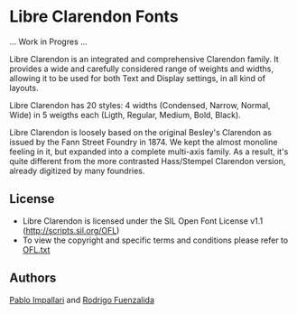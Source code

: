 Libre Clarendon Fonts
======================

... Work in Progres ...

Libre Clarendon is an integrated and comprehensive Clarendon family. It provides a wide and carefully considered range of weights and widths, allowing it to be used for both Text and Display settings, in all kind of layouts.

Libre Clarendon has 20 styles: 4 widths (Condensed, Narrow, Normal, Wide) in 5 weigths each (Ligth, Regular, Medium, Bold, Black).

Libre Clarendon is loosely based on the original Besley's Clarendon as issued by the Fann Street Foundry in 1874. We kept the almost monoline feeling in it, but expanded into a complete multi-axis family. As a result, it's quite different from the more contrasted Hass/Stempel Clarendon version, already digitized by many foundries.

## License

- Libre Clarendon is licensed under the SIL Open Font License v1.1 (<http://scripts.sil.org/OFL>)
- To view the copyright and specific terms and conditions please refer to [OFL.txt](https://github.com/impallari/Libre-Clarendon/blob/master/OFL.txt)

## Authors

[Pablo Impallari](http://www.impallari.com) and [Rodrigo Fuenzalida](http://www.rfuenzalida.com)
